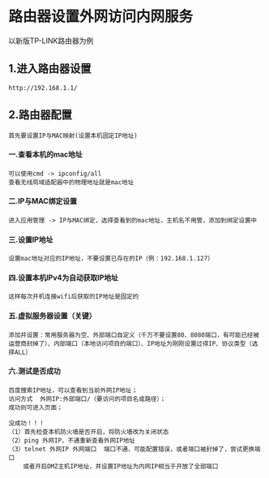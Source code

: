 # 路由器设置外网访问内网服务

以新版TP-LINK路由器为例

## 1.进入路由器设置

```
http://192.168.1.1/
```

## 2.路由器配置

```
首先要设置IP与MAC映射(设置本机固定IP地址)
```

#### 一.查看本机的mac地址

```
可以使用cmd -> ipconfig/all
查看无线局域适配器中的物理地址就是mac地址
```

#### 二.IP与MAC绑定设置

	进入应用管理 -> IP与MAC绑定，选择查看到的mac地址，主机名不用管，添加到绑定设置中

#### 三.设置IP地址

	设置mac地址对应的IP地址，不要设置已存在的IP（例：192.168.1.127）

#### 四.设置本机IPv4为自动获取IP地址

	这样每次开机连接wifi后获取的IP地址是固定的

#### 五.虚拟服务器设置（关键）

	添加并设置：常用服务器为空、外部端口自定义（千万不要设置80、8080端口，有可能已经被运营商封掉了）、内部端口（本地访问项目的端口）、IP地址为刚刚设置过得IP、协议类型（选择ALL）

#### 六.测试是否成功

	百度搜索IP地址，可以查看到当前外网IP地址；
	访问方式  外网IP:外部端口/（要访问的项目名或路径）；
	成功则可进入页面；
	
	没成功！！！
	（1）首先检查本机防火墙是否开启，将防火墙改为关闭状态
	（2）ping 外网IP，不通重新查看外网IP地址
	（3）telnet 外网IP 外网端口  端口不通，可能配置错误，或者端口被封掉了，尝试更换端口
		或者开启DMZ主机IP地址，并设置IP地址为内网IP相当于开放了全部端口